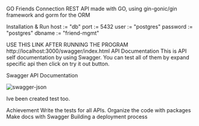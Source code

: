 GO Friends Connection REST API
made with GO, using gin-gonic/gin framework and gorm for the ORM

                    
Installation & Run
host     := "db"
port     := 5432
user     := "postgres"
password := "postgres"
dbname   := "friend-mgmt"

USE THIS LINK AFTER RUNNING THE PROGRAM 
http://localhost:3000/swagger/index.html
API Documentation
This is API self documentation by using Swagger. You can test all of them by expand specific api then click on try it out button.

Swagger API Documentation

![swagger-json](https://user-images.githubusercontent.com/67195019/164979444-18f57157-1de0-4fa9-8751-2a69813e7f0e.jpg)

Ive been created test too.


Achievement
 Write the tests for all APIs.
 Organize the code with packages
 Make docs with Swagger
 Building a deployment process
